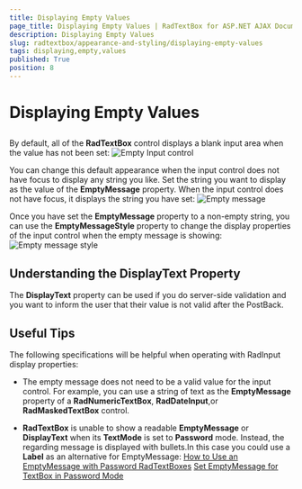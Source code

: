 ```yaml
---
title: Displaying Empty Values
page_title: Displaying Empty Values | RadTextBox for ASP.NET AJAX Documentation
description: Displaying Empty Values
slug: radtextbox/appearance-and-styling/displaying-empty-values
tags: displaying,empty,values
published: True
position: 8
---
```


# Displaying Empty Values



## 

By default, all of the **RadTextBox** control displays a blank input area when the value has not been set:
![Empty Input control](images/EmptyInputControl.png)

You can change this default appearance when the input control does not have focus to display any string you like. Set the string you want to display as the value of the **EmptyMessage** property. When the input control does not have focus, it displays the string you have set:
![Empty message](images/EmptyMessage.png)

Once you have set the **EmptyMessage** property to a non-empty string, you can use the **EmptyMessageStyle** property to change the display properties of the input control when the empty message is showing:
![Empty message style](images/EmptyMessageStyle.png)

## Understanding the DisplayText Property


The **DisplayText** property can be used if you do server-side validation and you want to inform the user that their value is not valid after the PostBack.

## Useful Tips

The following specifications will be helpful when operating with RadInput display properties:

* The empty message does not need to be a valid value for the input control. For example, you can use a string of text as the **EmptyMessage** property of a **RadNumericTextBox**, **RadDateInput**,or **RadMaskedTextBox** control.

* **RadTextBox** is unable to show a readable **EmptyMessage** or **DisplayText** when its **TextMode** is set to **Password** mode. Instead, the regarding message is displayed with bullets.In this case you could use a **Label** as an alternative for EmptyMessage:
[How to Use an EmptyMessage with Password RadTextBoxes](https://www.telerik.com/community/code-library/aspnet-ajax/input/how-to-use-an-emptymessage-with-password-radtextboxes.aspx)
[Set EmptyMessage for TextBox in Password Mode ](https://www.telerik.com/community/code-library/aspnet-ajax/input/set-emptymessage-for-textbox-in-password-mode.aspx)
